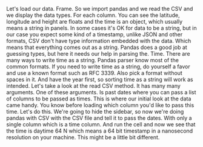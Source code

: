 Let's load our data. Frame. So we import pandas and we read the CSV and we display the data types. For each column. You can see the latitude, longitude and height are floats and the time is an object, which usually means a string in panels. In some cases it's OK for data to be a string, but in our case you expect some kind of a timestamp, unlike JSON and other formats, CSV don't have type information embedded with the data. Which means that everything comes out as a string. Pandas does a good job at guessing types, but here it needs our help in parsing the. Time. There are many ways to write time as a string. Pandas parser know most of the common formats. If you need to write time as a string, do yourself a favor and use a known format such as RFC 3339. Also pick a format without spaces in it. And have the year first, so sorting time as a string will work as intended. Let's take a look at the read CSV method. It has many many arguments. One of these arguments. Is past dates where you can pass a list of columns to be passed as times. This is where our initial look at the data came handy. You know before loading which column you'd like to pass this time. Let's do this. We're going to hide the sidebar, so now we're doing pandas with CSV with the CSV file and tell it to pass the dates. With only a single column which is a time column. And run the cell and now we see that the time is daytime 64 N which means a 64 bit timestamp in a nanosecond resolution on your machine. This might be a little bit different.